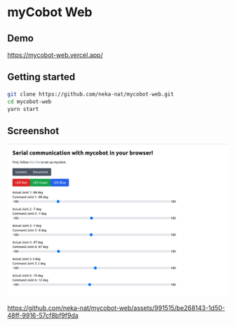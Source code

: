 # myCobot Web

## Demo
https://mycobot-web.vercel.app/

## Getting started

```sh
git clone https://github.com/neka-nat/mycobot-web.git
cd mycobot-web
yarn start
```

## Screenshot

![screenshot](images/screenshot.png)

https://github.com/neka-nat/mycobot-web/assets/991515/be268143-1d50-48ff-9916-57cf8bf9f9da
